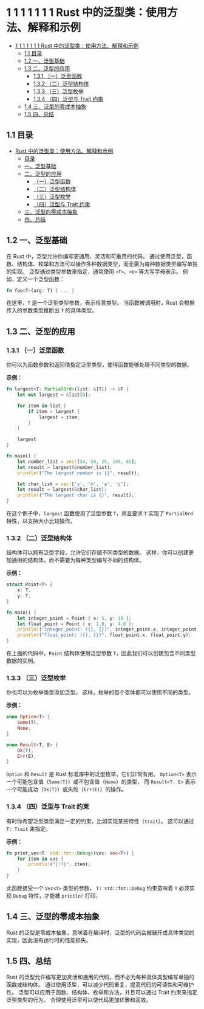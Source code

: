# 1 1 1 1 1 1 1 Rust 中的泛型类：使用方法、解释和示例

<!-- TOC START -->
- [1 1 1 1 1 1 1 Rust 中的泛型类：使用方法、解释和示例](#1-1-1-1-1-1-1-rust-中的泛型类：使用方法、解释和示例)
  - [1.1 目录](#目录)
  - [1.2 一、泛型基础](#一、泛型基础)
  - [1.3 二、泛型的应用](#二、泛型的应用)
    - [1.3.1 （一）泛型函数](#（一）泛型函数)
    - [1.3.2 （二）泛型结构体](#（二）泛型结构体)
    - [1.3.3 （三）泛型枚举](#（三）泛型枚举)
    - [1.3.4 （四）泛型与 Trait 约束](#（四）泛型与-trait-约束)
  - [1.4 三、泛型的零成本抽象](#三、泛型的零成本抽象)
  - [1.5 四、总结](#四、总结)
<!-- TOC END -->














## 1.1 目录

- [Rust 中的泛型类：使用方法、解释和示例](#rust-中的泛型类使用方法解释和示例)
  - [目录](#目录)
  - [一、泛型基础](#一泛型基础)
  - [二、泛型的应用](#二泛型的应用)
    - [（一）泛型函数](#一泛型函数)
    - [（二）泛型结构体](#二泛型结构体)
    - [（三）泛型枚举](#三泛型枚举)
    - [（四）泛型与 Trait 约束](#四泛型与-trait-约束)
  - [三、泛型的零成本抽象](#三泛型的零成本抽象)
  - [四、总结](#四总结)

## 1.2 一、泛型基础

在 Rust 中，泛型允许你编写更通用、灵活和可重用的代码。
通过使用泛型，函数、结构体、枚举和方法可以操作多种数据类型，而无需为每种数据类型编写单独的实现。
泛型通过类型参数来指定，通常使用 `<T>`、`<U>` 等大写字母表示。
例如，定义一个泛型函数：

```rust
fn foo<T>(arg: T) { ... }
```

在这里，`T` 是一个泛型类型参数，表示任意类型。
当函数被调用时，Rust 会根据传入的参数类型推断出 `T` 的具体类型。

## 1.3 二、泛型的应用

### 1.3.1 （一）泛型函数

你可以为函数参数和返回值指定泛型类型，使得函数能够处理不同类型的数据。

**示例：**

```rust
fn largest<T: PartialOrd>(list: &[T]) -> &T {
    let mut largest = &list[0];

    for item in list {
        if item > largest {
            largest = item;
        }
    }

    largest
}

fn main() {
    let number_list = vec![34, 50, 25, 100, 65];
    let result = largest(&number_list);
    println!("The largest number is {}", result);

    let char_list = vec!['y', 'm', 'a', 'q'];
    let result = largest(&char_list);
    println!("The largest char is {}", result);
}
```

在这个例子中，`largest` 函数使用了泛型参数 `T`，并且要求 `T` 实现了 `PartialOrd` 特性，以支持大小比较操作。

### 1.3.2 （二）泛型结构体

结构体可以拥有泛型字段，允许它们存储不同类型的数据。
这样，你可以创建更加通用的结构体，而不需要为每种类型编写不同的结构体。

**示例：**

```rust
struct Point<T> {
    x: T,
    y: T,
}

fn main() {
    let integer_point = Point { x: 5, y: 10 };
    let float_point = Point { x: 1.0, y: 4.0 };
    println!("integer_point: ({}, {})", integer_point.x, integer_point.y);
    println!("float_point: ({}, {})", float_point.x, float_point.y);
}
```

在上面的代码中，`Point` 结构体使用泛型参数 `T`，因此我们可以创建包含不同类型数据的实例。

### 1.3.3 （三）泛型枚举

你也可以为枚举类型添加泛型。
这样，枚举的每个变体都可以使用不同的类型。

**示例：**

```rust
enum Option<T> {
    Some(T),
    None,
}

enum Result<T, E> {
    Ok(T),
    Err(E),
}
```

`Option` 和 `Result` 是 Rust 标准库中的泛型枚举，它们非常有用。
`Option<T>` 表示一个可能包含值（`Some(T)`）或不包含值（`None`）的类型，
而 `Result<T, E>` 表示一个可能成功（`Ok(T)`）或失败（`Err(E)`）的操作。

### 1.3.4 （四）泛型与 Trait 约束

有时你希望泛型类型满足一定的约束，比如实现某些特性（`trait`）。
这可以通过 `T: Trait` 来指定。

**示例：**

```rust
fn print_vec<T: std::fmt::Debug>(vec: Vec<T>) {
    for item in vec {
        println!("{:?}", item);
    }
}
```

此函数接受一个 `Vec<T>` 类型的参数，
`T: std::fmt::Debug` 约束意味着 `T` 必须实现 `Debug` 特性，才能被 `println!` 打印。

## 1.4 三、泛型的零成本抽象

Rust 的泛型是零成本抽象，意味着在编译时，泛型的代码会被展开成具体类型的实现，因此没有运行时的性能损失。

## 1.5 四、总结

Rust 的泛型允许编写更加灵活和通用的代码，而不必为每种具体类型编写单独的函数或结构体。
通过使用泛型，可以减少代码重复，提高代码的可读性和可维护性。
泛型可以应用于函数、结构体、枚举和方法，并且可以通过 Trait 约束来指定泛型类型的行为。
合理使用泛型可以使代码更加优雅和高效。
